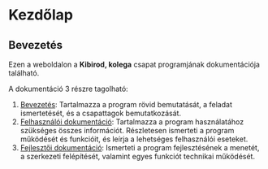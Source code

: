 # Kezdőlap

## Bevezetés

Ezen a weboldalon a **Kibirod, kolega** csapat programjának dokumentációja található.

A dokumentáció 3 részre tagolható:

1. [Bevezetés](bevezetes/programrol.md): Tartalmazza a program rövid bemutatását, a feladat ismertetését,
   és a csapattagok bemutatkozását.
2. [Felhasználói dokumentáció](felhasznaloi/mukodes.md): Tartalmazza a program használatához szükséges összes információt.
   Részletesen ismerteti a program működését és funkcióit, és leírja a lehetséges felhasználói eseteket.
3. [Fejlesztői dokumentáció](fejlesztoi/fejlesztes.md): Ismerteti a program fejlesztésének a menetét, a szerkezeti felépítését,
   valamint egyes funkciót technikai működését.
